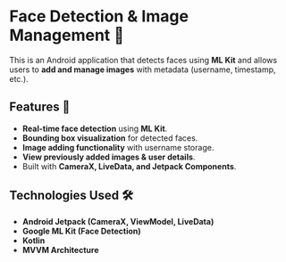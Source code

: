 # Face Detection & Image Management 📸

This is an Android application that detects faces using **ML Kit** and allows users to **add and manage images** with metadata (username, timestamp, etc.).

## Features 🚀
- **Real-time face detection** using **ML Kit**.
- **Bounding box visualization** for detected faces.
- **Image adding functionality** with username storage.
- **View previously added images & user details**.
- Built with **CameraX, LiveData, and Jetpack Components**.

## Technologies Used 🛠
- **Android Jetpack (CameraX, ViewModel, LiveData)**
- **Google ML Kit (Face Detection)**
- **Kotlin**
- **MVVM Architecture**
